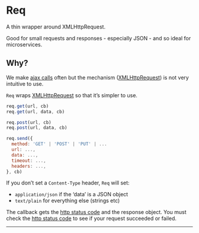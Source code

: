# Req

A thin wrapper around XMLHttpRequest.

Good for small requests and responses - especially JSON - and so ideal for microservices.

## Why?

We make [ajax calls](https://en.wikipedia.org/wiki/Ajax_(programming)) often but the mechanism ([XMLHttpRequest](https://developer.mozilla.org/en-US/docs/Web/API/XMLHttpRequest)) is not very intuitive to use.

`Req` wraps [XMLHttpRequest](https://developer.mozilla.org/en-US/docs/Web/API/XMLHttpRequest) so that it’s simpler to use.

```javascript
req.get(url, cb)
req.get(url, data, cb)

req.post(url, cb)
req.post(url, data, cb)

req.send({
  method: 'GET' | 'POST' | 'PUT' | ...
  url: ...,
  data: ...,
  timeout: ...,
  headers: ...,
}, cb)
```

If you don’t set a `Content-Type` header, `Req` will set:

* `application/json` if the ‘data’ is a JSON object
* `text/plain` for everything else (strings etc)

The callback gets the [http status code](https://en.wikipedia.org/wiki/List_of_HTTP_status_codes) and the response object. You must check the [http status code](https://en.wikipedia.org/wiki/List_of_HTTP_status_codes) to see if your request succeeded or failed.

---

